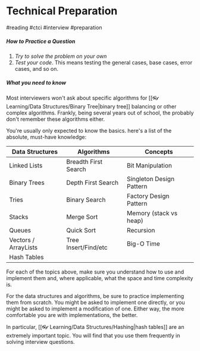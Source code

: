 # Technical Preparation
#reading #ctci #interview #preparation

##### How to Practice a Question
1. *Try to solve the problem on your own*
2. *Test your code*. This means testing the general cases, base cases, error cases, and so on.

##### What you need to know
Most interviewers won't ask about specific algorithms for [[👓 Learning/Data Structures/Binary Tree|binary tree]] balancing or other complex algorithms. Frankly, being several years out of school, the probably don't remember these algorithms either.

You're usually only expected to know the basics. here's a list of the absolute, must-have knowledge:

|Data Structures|Algorithms|Concepts|
|---|---|---|
|Linked Lists|Breadth First Search|Bit Manipulation|
|Binary Trees|Depth First Search|Singleton Design Pattern|
|Tries|Binary Search|Factory Design Pattern|
|Stacks|Merge Sort|Memory (stack vs heap)|
|Queues|Quick Sort|Recursion|
|Vectors / ArrayLists|Tree Insert/Find/etc|Big-O Time|
|Hash Tables|   |   |

For each of the topics above, make sure you understand how to use and implement them and, where applicable, what the space and time complexity is.

For the data structures and algorithms, be sure to practice implementing them from scratch. You might be asked to implement one directly, or you might be asked to implement a modification of one. Either way, the more comfortable you are with implementations, the better.

In particular, [[👓 Learning/Data Structures/Hashing|hash tables]] are an extremely important topic. You will find that you use them frequently in solving interview questions.